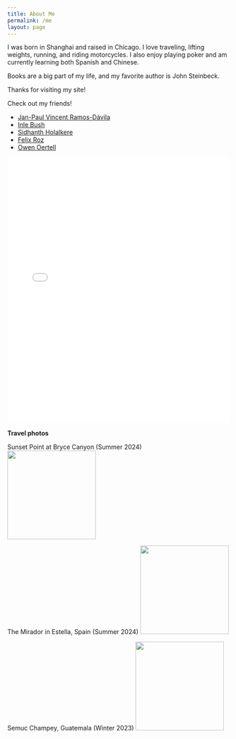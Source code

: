 ```yaml
---
title: About Me
permalink: /me
layout: page
---
```



I was born in Shanghai and raised in Chicago. I love traveling, lifting weights, running, and riding motorcycles. I also enjoy playing poker and am currently learning both Spanish and Chinese.

Books are a big part of my life, and my favorite author is John Steinbeck.

Thanks for visiting my site!

<p>Check out my friends!</p>
<ul>
    <li><a href="https://janpaul.pl/" target="_blank">Jan-Paul Vincent Ramos-Dávila</a></li>
    <li><a href="https://imbush.github.io/" target="_blank">Inle Bush</a></li>
    <li><a href="https://sholalkere.github.io/" target="_blank">Sidhanth Holalkere</a></li>
    <li><a href="https://ferojz.com/" target="_blank">Felix Roz</a></li>
    <li><a href="https://owenoertell.com/" target="_blank">Owen Oertell</a></li>
</ul>

<iframe src="AutoCentered_Map_Route.html" width="100%" height="600px" frameborder="0"></iframe>




**Travel photos**


Sunset Point at Bryce Canyon (Summer 2024)
<img src="me-in-bryce-canyon.jpeg" width="200" height="auto" />

The Mirador in Estella, Spain (Summer 2024)
<img src="me-in-spain.JPG" width="200" height="auto"/>


Semuc Champey, Guatemala (Winter 2023)
<img src="semuc-champey.jpeg" width="200" height="auto"/>
